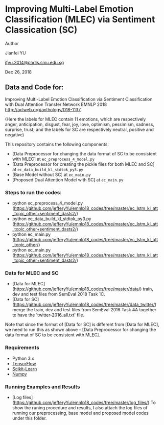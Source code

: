 # Improving Multi-Label Emotion Classification (MLEC) via Sentiment Classication (SC)

Author

Jianfei YU

jfyu.2014@phdis.smu.edu.sg

Dec 26, 2018

## Data and Code for:

Improving Multi-Label Emotion Classification via Sentiment Classification with Dual Attention Transfer Network
EMNLP 2018
http://aclweb.org/anthology/D18-1137

(Here the labels for MLEC contain 11 emotions, which are respectively anger, anticipation, disgust, fear, joy, love, optimism, pessimism, sadness, surprise, trust;
and the labels for SC are respectively neutral, positive and negative)

This repository contains the following components:
[](../SemEval2018_EC_github/)

- [Data Preprocessor for changing the data format of SC to be consistent with MLEC] at `ec_preprocess_4_model.py`
- [Data Preprocessor for creating the pickle files for both MLEC and SC] at `ec_data_build_kl_stdtok_py3.py`
- [Base Model without SC] at `ec_main.py`
- [Proposed Dual Attention Model with SC] at `ec_main.py`


### Steps to run the codes:
- python ec_preprocess_4_model.py (https://github.com/jefferyYu/emnlp18_codes/tree/master/ec_lstm_kl_att_topic_other+sentiment_dasts2/)
- python ec_data_build_kl_stdtok_py3.py (https://github.com/jefferyYu/emnlp18_codes/tree/master/ec_lstm_kl_att_topic_other+sentiment_dasts2/)
- python ec_main.py (https://github.com/jefferyYu/emnlp18_codes/tree/master/ec_lstm_kl_att_topic_other/)
- python ec_main.py (https://github.com/jefferyYu/emnlp18_codes/tree/master/ec_lstm_kl_att_topic_other+sentiment_dasts2/)

### Data for MLEC and SC
- [Data for MLEC] (https://github.com/jefferyYu/emnlp18_codes/tree/master/data/) train, dev and test files from SemEval 2018 Task 1C.
- [Data for SC] (https://github.com/jefferyYu/emnlp18_codes/tree/master/data_twitter/) merge the train, dev and test files from SemEval 2016 Task 4A together to have the 'twitter-2016_all.txt' file.

Note that since the format of [Data for SC] is different from [Data for MLEC], we need to run this as shown above - [Data Preprocessor for changing the data format of SC to be consistent with MLEC].


### Requirements

- Python 3.x
- [TensorFlow](https://www.tensorflow.org)
- [Scikit-Learn](http://scikit-learn.org/stable/index.html)
- [Numpy](http://www.numpy.org/)

### Running Examples and Results

- [Log files] (https://github.com/jefferyYu/emnlp18_codes/tree/master/log_files/) To show the runing procedure and results, I also attach the log files of running our preprocessing, base model and proposed model codes under this folder.


